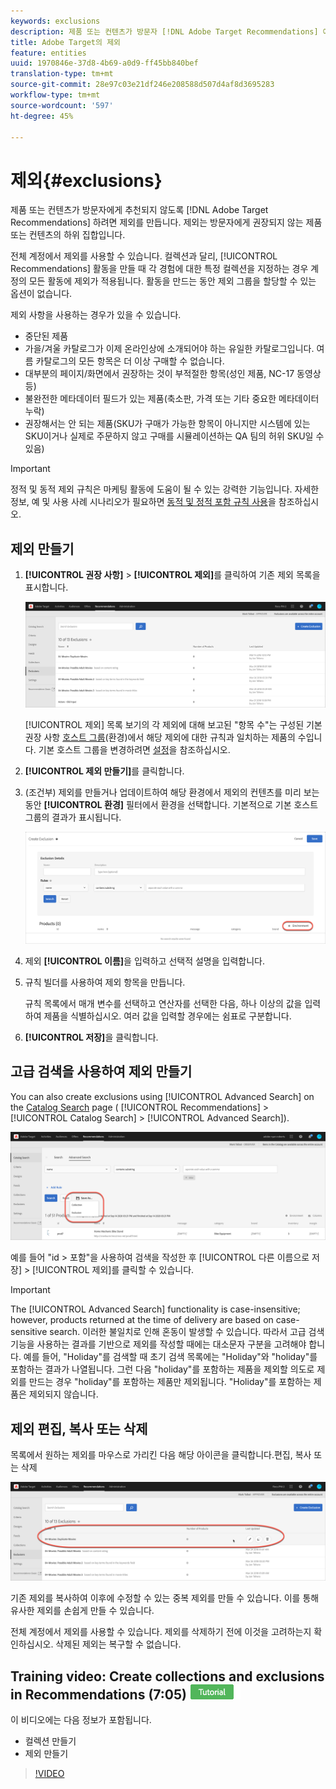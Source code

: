 ```yaml
---
keywords: exclusions
description: 제품 또는 컨텐츠가 방문자 [!DNL Adobe Target Recommendations] 에게 권장되지 않도록 제외를 만듭니다.
title: Adobe Target의 제외
feature: entities
uuid: 1970846e-37d8-4b69-a0d9-ff45bb840bef
translation-type: tm+mt
source-git-commit: 28e97c03e21df246e208588d507d4af8d3695283
workflow-type: tm+mt
source-wordcount: '597'
ht-degree: 45%

---
```



# 제외{#exclusions}

제품 또는 컨텐츠가 방문자에게 추천되지 않도록 [!DNL Adobe Target Recommendations] 하려면 제외를 만듭니다. 제외는 방문자에게 권장되지 않는 제품 또는 컨텐츠의 하위 집합입니다.

전체 계정에서 제외를 사용할 수 있습니다. 컬렉션과 달리, [!UICONTROL Recommendations] 활동을 만들 때 각 경험에 대한 특정 컬렉션을 지정하는 경우 계정의 모든 활동에 제외가 적용됩니다. 활동을 만드는 동안 제외 그룹을 할당할 수 있는 옵션이 없습니다.

제외 사항을 사용하는 경우가 있을 수 있습니다.

* 중단된 제품
* 가을/겨울 카탈로그가 이제 온라인상에 소개되어야 하는 유일한 카탈로그입니다. 여름 카탈로그의 모든 항목은 더 이상 구매할 수 없습니다.
* 대부분의 페이지/화면에서 권장하는 것이 부적절한 항목(성인 제품, NC-17 동영상 등)
* 불완전한 메타데이터 필드가 있는 제품(축소판, 가격 또는 기타 중요한 메타데이터 누락)
* 권장해서는 안 되는 제품(SKU가 구매가 가능한 항목이 아니지만 시스템에 있는 SKU이거나 실제로 주문하지 않고 구매를 시뮬레이션하는 QA 팀의 허위 SKU일 수 있음)

>[!IMPORTANT]
>
>정적 및 동적 제외 규칙은 마케팅 활동에 도움이 될 수 있는 강력한 기능입니다. 자세한 정보, 예 및 사용 사례 시나리오가 필요하면 [동적 및 정적 포함 규칙 사용](../../c-recommendations/c-algorithms/use-dynamic-and-static-inclusion-rules.md#concept_4CB5C0FA705D4E449BD0B37B3D987F9F)을 참조하십시오.

## 제외 만들기

1. **[!UICONTROL 권장 사항]** > **[!UICONTROL 제외]**&#x200B;를 클릭하여 기존 제외 목록을 표시합니다.

   ![](assets/exclusions_list.png)

   [!UICONTROL 제외] 목록 보기의 각 제외에 대해 보고된 &quot;항목 수&quot;는 구성된 기본 권장 사항 [호스트 그룹](/help/administrating-target/hosts.md)(환경)에서 해당 제외에 대한 규칙과 일치하는 제품의 수입니다. 기본 호스트 그룹을 변경하려면 [설정](../../c-recommendations/plan-implement.md#concept_C1E1E2351413468692D6C21145EF0B84)을 참조하십시오.

1. **[!UICONTROL 제외 만들기]**&#x200B;를 클릭합니다.

1. (조건부) 제외를 만들거나 업데이트하여 해당 환경에서 제외의 컨텐츠를 미리 보는 동안 **[!UICONTROL 환경]** 필터에서 환경을 선택합니다. 기본적으로 기본 호스트 그룹의 결과가 표시됩니다.

   ![제외 만들기](/help/c-recommendations/c-products/assets/CreateExclusion.png)

1. 제외 **[!UICONTROL 이름]**&#x200B;을 입력하고 선택적 설명을 입력합니다.

1. 규칙 빌더를 사용하여 제외 항목을 만듭니다.

   규칙 목록에서 매개 변수를 선택하고 연산자를 선택한 다음, 하나 이상의 값을 입력하여 제품을 식별하십시오. 여러 값을 입력할 경우에는 쉼표로 구분합니다.

1. **[!UICONTROL 저장]**&#x200B;을 클릭합니다.

## 고급 검색을 사용하여 제외 만들기

You can also create exclusions using [!UICONTROL Advanced Search] on the [Catalog Search](/help/c-recommendations/c-products/catalog-search.md#save-as) page ( [!UICONTROL Recommendations] > [!UICONTROL Catalog Search] > [!UICONTROL Advanced Search]).

![다른 이름으로 저장 대화 상자](/help/c-recommendations/c-products/assets/save-as.png)

예를 들어 &quot;id > 포함&quot;을 사용하여 검색을 작성한 후 [!UICONTROL 다른 이름으로 저장] > [!UICONTROL 제외]를 클릭할 수 있습니다.

>[!IMPORTANT]
>
>The [!UICONTROL Advanced Search] functionality is case-insensitive; however, products returned at the time of delivery are based on case-sensitive search. 이러한 불일치로 인해 혼동이 발생할 수 있습니다. 따라서 고급 검색 기능을 사용하는 결과를 기반으로 제외를 작성할 때에는 대소문자 구분을 고려해야 합니다. 예를 들어, &quot;Holiday&quot;를 검색할 때 초기 검색 목록에는 &quot;Holiday&quot;와 &quot;holiday&quot;를 포함하는 결과가 나열됩니다. 그런 다음 &quot;holiday&quot;를 포함하는 제품을 제외할 의도로 제외를 만드는 경우 &quot;holiday&quot;를 포함하는 제품만 제외됩니다. &quot;Holiday&quot;를 포함하는 제품은 제외되지 않습니다.

## 제외 편집, 복사 또는 삭제

목록에서 원하는 제외를 마우스로 가리킨 다음 해당 아이콘을 클릭합니다.편집, 복사 또는 삭제

![제외에 대해 아이콘 표시](/help/c-recommendations/c-products/assets/hover-exclusions.png)

기존 제외를 복사하여 이후에 수정할 수 있는 중복 제외를 만들 수 있습니다. 이를 통해 유사한 제외를 손쉽게 만들 수 있습니다.

전체 계정에서 제외를 사용할 수 있습니다. 제외를 삭제하기 전에 이것을 고려하는지 확인하십시오. 삭제된 제외는 복구할 수 없습니다.

## Training video: Create collections and exclusions in Recommendations (7:05) ![Tutorial badge](/help/assets/tutorial.png)

이 비디오에는 다음 정보가 포함됩니다.

* 컬렉션 만들기
* 제외 만들기

>[!VIDEO](https://video.tv.adobe.com/v/27689)